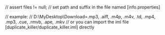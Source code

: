 // assert files != null;
// set path and suffix in the file named [info.properties]

// example:
// D\:\\MyDesktop\\Download=.mp3, .aiff, .m4p, .m4v, .td, .mp4, .mp3, .cue, .rmvb, .ape, .mkv
// or you can import the iml file [duplicate_killer/duplicate_killer.iml] directly